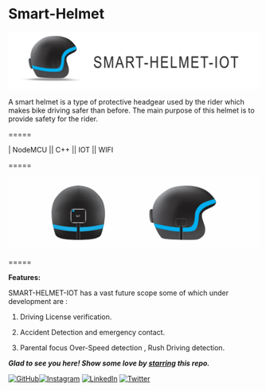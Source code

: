 # Smart-Helmet
![ScreenShot](https://github.com/rani0809/smart-helmet/blob/main/git-start.jpg?raw=true)


A smart helmet is a type of protective headgear used by the rider which makes bike driving safer than before. The main purpose of this helmet is to provide safety for the rider.
 

    
=====

| NodeMCU  ||  C++ ||  IOT  ||  WIFI 

=====

![ScreenShot](https://github.com/rani0809/smart-helmet/blob/main/git-mid.jpg?raw=true)

===== 


**Features:**

SMART-HELMET-IOT has a vast future scope some of which under development are :

1) Driving License verification.

2) Accident Detection and emergency contact.

3) Parental focus Over-Speed detection , Rush Driving detection.

***Glad to see you here! Show some love by [starring](https://github.com/rani0809/smart-helmet) this repo.***

[![GitHub](https://img.shields.io/static/v1.svg?label=follow&message=@rani0809&color=grey&logo=github&style=flat&logoColor=white&colorA=blue)](https://www.github.com/rani0809)[![Instagram](https://img.shields.io/static/v1.svg?label=follow&message=@rani0809&color=grey&logo=instagram&style=flat&logoColor=white&colorA=blue)](https://www.instagram.com/99irani_/) [![LinkedIn](https://img.shields.io/static/v1.svg?label=connect&message=@rani-dhage&color=grey&logo=linkedin&style=flat&logoColor=white&colorA=blue)](https://www.linkedin.com/in/rani-dhage/) [![Twitter](https://img.shields.io/static/v1.svg?label=connect&message=@rani0809&color=grey&logo=twitter&style=flat&logoColor=white&colorA=blue)](https://twitter.com/Rani08999)



